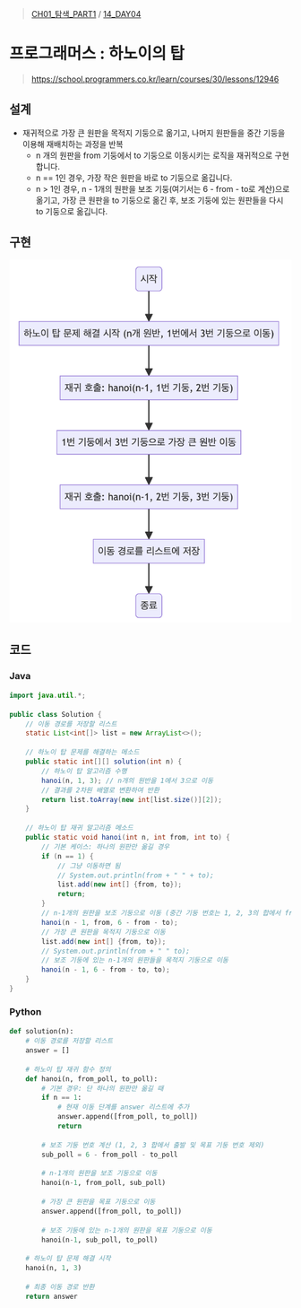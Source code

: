 > [CH01_탐색_PART1](../) / [14_DAY04](./)

# 프로그래머스 : 하노이의 탑
> https://school.programmers.co.kr/learn/courses/30/lessons/12946

## 설계
- 재귀적으로 가장 큰 원판을 목적지 기둥으로 옮기고, 나머지 원판들을 중간 기둥을 이용해 재배치하는 과정을 반복
    - n 개의 원판을 from 기둥에서 to 기둥으로 이동시키는 로직을 재귀적으로 구현합니다.
    - n == 1인 경우, 가장 작은 원판을 바로 to 기둥으로 옮깁니다.
    - n > 1인 경우, n - 1개의 원판을 보조 기둥(여기서는 6 - from - to로 계산)으로 옮기고, 가장 큰 원판을 to 기둥으로 옮긴 후, 보조 기둥에 있는 원판들을 다시 to 기둥으로 옮깁니다.


## 구현
![PRG_12946](./PRG_12946.png)

## 코드
### Java
```java
import java.util.*;

public class Solution {
    // 이동 경로를 저장할 리스트
    static List<int[]> list = new ArrayList<>();

    // 하노이 탑 문제를 해결하는 메소드
    public static int[][] solution(int n) {
        // 하노이 탑 알고리즘 수행
        hanoi(n, 1, 3); // n개의 원반을 1에서 3으로 이동
        // 결과를 2차원 배열로 변환하여 반환
        return list.toArray(new int[list.size()][2]);
    }

    // 하노이 탑 재귀 알고리즘 메소드
    public static void hanoi(int n, int from, int to) {
        // 기본 케이스: 하나의 원판만 옮길 경우
        if (n == 1) {
            // 그냥 이동하면 됨
            // System.out.println(from + " " + to);
            list.add(new int[] {from, to});
            return;
        }
        // n-1개의 원판을 보조 기둥으로 이동 (중간 기둥 번호는 1, 2, 3의 합에서 from과 to를 뺀 것)
        hanoi(n - 1, from, 6 - from - to);
        // 가장 큰 원판을 목적지 기둥으로 이동
        list.add(new int[] {from, to});
        // System.out.println(from + " " to);
        // 보조 기둥에 있는 n-1개의 원판들을 목적지 기둥으로 이동
        hanoi(n - 1, 6 - from - to, to);
    }
}
```
### Python
```python
def solution(n):
    # 이동 경로를 저장할 리스트
    answer = []

    # 하노이 탑 재귀 함수 정의
    def hanoi(n, from_poll, to_poll):
        # 기본 경우: 단 하나의 원판만 옮길 때
        if n == 1:
            # 현재 이동 단계를 answer 리스트에 추가
            answer.append([from_poll, to_poll])
            return

        # 보조 기둥 번호 계산 (1, 2, 3 합에서 출발 및 목표 기둥 번호 제외)
        sub_poll = 6 - from_poll - to_poll

        # n-1개의 원판을 보조 기둥으로 이동
        hanoi(n-1, from_poll, sub_poll)

        # 가장 큰 원판을 목표 기둥으로 이동
        answer.append([from_poll, to_poll])

        # 보조 기둥에 있는 n-1개의 원판을 목표 기둥으로 이동
        hanoi(n-1, sub_poll, to_poll)

    # 하노이 탑 문제 해결 시작
    hanoi(n, 1, 3)

    # 최종 이동 경로 반환
    return answer
```